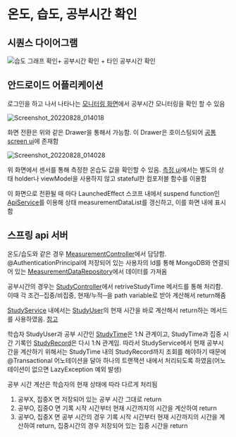 # 온도, 습도, 공부시간 확인
## 시퀀스 다이어그램
![습도 그래프 확인+ 공부시간 확인 + 타인 공부시간 확인](https://user-images.githubusercontent.com/29668913/187098738-1de6e444-499d-472f-a0a2-c4dc2c6c061c.jpg)
## 안드로이드 어플리케이션
로그인을 하고 나서 나타나는 [모니터링 화면](https://github.com/veryneuron/study_mate_project/blob/main/doc/%EA%B3%B5%EB%B6%80%20%EC%8B%9C%EC%9E%91,%20%EC%A2%85%EB%A3%8C%20+%20%EB%94%B4%EC%A7%93%20%EA%B2%BD%EB%B3%B4.md#%EC%95%88%EB%93%9C%EB%A1%9C%EC%9D%B4%EB%93%9C-%EC%96%B4%ED%94%8C%EB%A6%AC%EC%BC%80%EC%9D%B4%EC%85%98)에서 공부시간 모니터링을 확인 할 수 있음

![Screenshot_20220828_014018](https://user-images.githubusercontent.com/29668913/187099092-a8167f35-07a6-43c5-94f1-e455761ccdd1.png)

화면 전환은 위와 같은 Drawer을 통해서 가능함. 이 Drawer은 호이스팅되어 [공통 screen ui](https://github.com/veryneuron/study_mate_project/blob/android_app_dev/android_app/app/src/main/java/com/studymate/application/ui/main/MainScreen.kt)에 존재함

![Screenshot_20220828_014028](https://user-images.githubusercontent.com/29668913/187099362-ff4fed9c-ae82-4c72-a83e-f7d601f2ec1a.png)

위 화면에서 센서를 통해 측정한 온습도 값을 확인할 수 있음. [측정 ui](https://github.com/veryneuron/study_mate_project/blob/android_app_dev/android_app/app/src/main/java/com/studymate/application/ui/main/Measurement.kt)에서는 별도의 상태 holder나 viewModel을 사용하지 않고 stateful한 컴포저블 함수를 이용함

이 화면으로 전환될 때 마다 LaunchedEffect 스코프 내에서 suspend function인 [ApiService](https://github.com/veryneuron/study_mate_project/blob/android_app_dev/android_app/app/src/main/java/com/studymate/application/service/ApiService.kt)를 이용해 상태 measurementDataList를 갱신하고, 이를 화면 내에 표시함

## 스프링 api 서버

온도/습도와 같은 경우 [MeasurementController](https://github.com/veryneuron/study_mate_project/blob/server_dev/server/api/src/main/java/com/studymate/api/measurement/controller/MeasurementController.java)에서 담당함. @AuthenticationPrincipal에 저장되어 있는 사용자의 Id를 통해 MongoDB와 연결되어 있는 [MeasurementDataRepository](https://github.com/veryneuron/study_mate_project/blob/server_dev/server/api/src/main/java/com/studymate/api/measurement/repository/MeasurementDataRepository.java)에서 데이터를 가져옴

공부시간의 경우는 [StudyController](https://github.com/veryneuron/study_mate_project/blob/server_dev/server/api/src/main/java/com/studymate/api/study/controller/StudyController.java)에서 retriveStudyTime 메서드를 통해 처리함. 이때 각 조건─집중/비집중, 현재/누적─을 path variable로 받아 계산해서 return해줌

[StudyService](https://github.com/veryneuron/study_mate_project/blob/server_dev/server/api/src/main/java/com/studymate/api/study/service/StudyService.java) 내에서는 [StudyUser](https://github.com/veryneuron/study_mate_project/blob/server_dev/server/api/src/main/java/com/studymate/api/user/entity/StudyUser.java)의 현재 시간을 바로 계산해서 return하는 메서드를 사용하였음. [참고](https://github.com/veryneuron/study_mate_project/blob/main/doc/%EA%B3%B5%EB%B6%80%20%EC%8B%9C%EC%9E%91,%20%EC%A2%85%EB%A3%8C%20+%20%EB%94%B4%EC%A7%93%20%EA%B2%BD%EB%B3%B4.md#%EC%8A%A4%ED%94%84%EB%A7%81-api%EC%84%9C%EB%B2%84)

학습자 StudyUser과 공부 시간인 [StudyTime](https://github.com/veryneuron/study_mate_project/blob/server_dev/server/api/src/main/java/com/studymate/api/study/entity/StudyTime.java)은 1:N 관계이고, StudyTime과 집중 시간 기록인 [StudyRecord](https://github.com/veryneuron/study_mate_project/blob/server_dev/server/api/src/main/java/com/studymate/api/study/entity/StudyRecord.java)은 다시 1:N 관계임. 따라서 StudyService에서 현재 공부시간을 계산하기 위해서는 StudyTime 내의 StudyRecord까지 조회를 해야하기 때문에 @Transactional 어노테이션을 달아 하나의 트랜잭션 내에서 처리되도록 하였음(어노테이션이 없으면 LazyException 예외 발생)

공부 시간 계산은 학습자의 현재 상태에 따라 다르게 처리됨

1. 공부X, 집중X 면 저장되어 있는 공부 시간 그대로 return
2. 공부O, 집중O 면 기록 시작 시간부터 현재 시간까지의 시간을 계산하여 return
3. 공부O, 집중X 면 공부 시간의 경우 기록 시작 시간부터 현재 시간까지의 시간을 계산하여 return, 집중시간의 경우 저장되어 있는 집중 시간을 return
